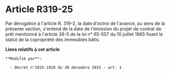 # Article R319-25

Par dérogation à l'article R. 319-2, la date d'octroi de l'avance, au sens de la présente section, s'entend de la date de
l'émission du projet de contrat de prêt mentionné à l'article 26-5 de la loi n° 65-557 du 10 juillet 1965 fixant le statut de
la copropriété des immeubles bâtis.

**Liens relatifs à cet article**

	**Modifié par**:

	  - Décret n°2015-1910 du 30 décembre 2015 - art. 1
